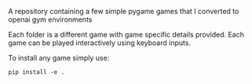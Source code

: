 A repository containing a few simple pygame games that I converted to openai gym environments

Each folder is a different game with game specific details provided.
Each game can be played interactively using keyboard inputs.

To install any game simply use:
```
pip install -e .
```
